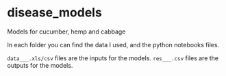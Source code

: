 # disease_models
Models for cucumber, hemp and cabbage

In each folder you can find the data I used, and the python notebooks files.

`data___.xls/csv` files are the inputs for the models.
`res___.csv` files are the outputs for the models.
